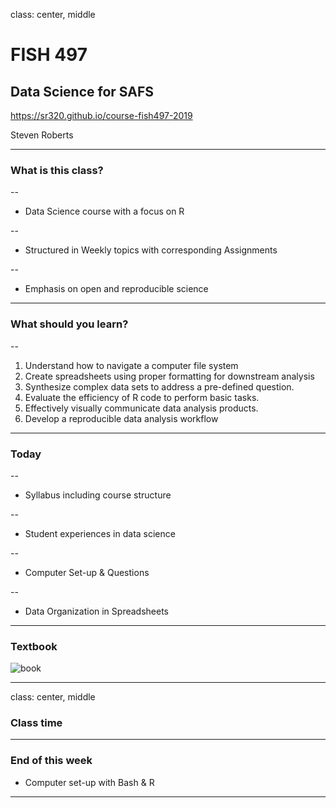class: center, middle

# FISH 497
## Data Science for SAFS


https://sr320.github.io/course-fish497-2019


Steven Roberts


---

### What is this class?
--

- Data Science course with a focus on R

--

- Structured in Weekly topics with corresponding Assignments

--

- Emphasis on open and reproducible science




---

### What should you learn?

--

1) Understand how to navigate a computer file system
2) Create spreadsheets using proper formatting for downstream analysis
3) Synthesize complex data sets to address a pre-defined question.
4) Evaluate the efficiency of R code to perform basic tasks.
5) Effectively visually communicate data analysis products.
6) Develop a reproducible data analysis workflow



---

### Today

--

- Syllabus including course structure

--

- Student experiences in data science

--

- Computer Set-up & Questions

--

- Data Organization in Spreadsheets




---

### Textbook

![book](http://r4ds.had.co.nz/cover.png)

---
class: center, middle


### Class time






---



### End of this week

- Computer set-up with Bash & R




---
